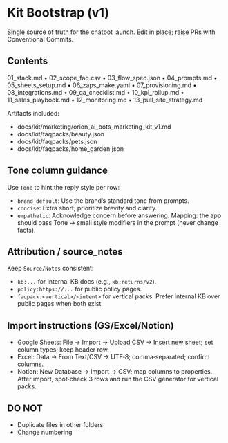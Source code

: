 # Kit Bootstrap (v1)
Single source of truth for the chatbot launch. Edit in place; raise PRs with Conventional Commits.

## Contents
01_stack.md • 02_scope_faq.csv • 03_flow_spec.json • 04_prompts.md • 05_sheets_setup.md • 06_zaps_make.yaml • 07_provisioning.md • 08_integrations.md • 09_qa_checklist.md • 10_kpi_rollup.md • 11_sales_playbook.md • 12_monitoring.md • 13_pull_site_strategy.md

Artifacts included:
- docs/kit/marketing/orion_ai_bots_marketing_kit_v1.md
- docs/kit/faqpacks/beauty.json
- docs/kit/faqpacks/pets.json
- docs/kit/faqpacks/home_garden.json

## Tone column guidance
Use `Tone` to hint the reply style per row:
- `brand_default`: Use the brand’s standard tone from prompts.
- `concise`: Extra short; prioritize brevity and clarity.
- `empathetic`: Acknowledge concern before answering.
Mapping: the app should pass Tone → small style modifiers in the prompt (never change facts).

## Attribution / source_notes
Keep `Source/Notes` consistent:
- `kb:...` for internal KB docs (e.g., `kb:returns/v2`).
- `policy:https://...` for public policy pages.
- `faqpack:<vertical>/<intent>` for vertical packs.
Prefer internal KB over public pages when both exist.

## Import instructions (GS/Excel/Notion)
- Google Sheets: File → Import → Upload CSV → Insert new sheet; set column types; keep header row.
- Excel: Data → From Text/CSV → UTF‑8; comma‑separated; confirm columns.
- Notion: New Database → Import → CSV; map columns to properties.
After import, spot‑check 3 rows and run the CSV generator for vertical packs.

## DO NOT
- Duplicate files in other folders
- Change numbering
